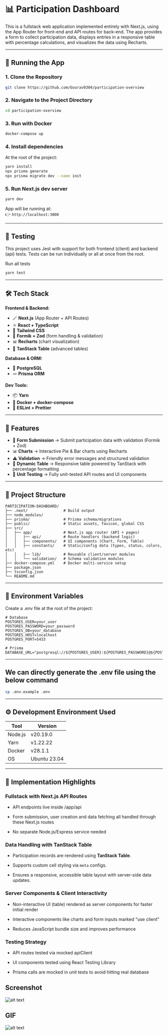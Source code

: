 # 📊 Participation Dashboard

This is a fullstack web application implemented entirely with Next.js, using the App Router for front-end and API routes for back-end.
The app provides a form to collect participation data, displays entries in a responsive table with percentage calculations, and visualizes the data using Recharts.

---

## 🚀 Running the App

### 1. Clone the Repository

```bash
git clone https://github.com/Gourav0304/participation-overview
```

### 2. Navigate to the Project Directory

```bash
cd participation-overview
```

### 3. Run with Docker

```bash
docker-compose up
```

### 4. Install dependencies

At the root of the project:

```bash
yarn install
npx prisma generate
npx prisma migrate dev --name init
```

### 5. Run Next.js dev server

```bash
yarn dev
```

App will be running at:  
👉 `http://localhost:3000`

---

## 🧪 Testing

This project uses Jest with support for both frontend (client) and backend (api) tests.
Tests can be run individually or all at once from the root.

Run all tests

```bash
yarn test
```

---

## 🛠️ Tech Stack

**Frontend & Backend:**

- 🪄 **Next.js** (App Router + API Routes)
- ⚛️ **React + TypeScript**
- 🎨 **Tailwind CSS**
- 📝 **Formik + Zod** (form handling & validation)
- 📊 **Recharts** (chart visualization)
- 📑 **TanStack Table** (advanced tables)

**Database & ORM:**

- 🐘 **PostgreSQL**
- 🪢 **Prisma ORM**

**Dev Tools:**

- 📦 **Yarn**
- 🐳 **Docker + docker-compose**
- 🧹 **ESLint + Prettier**

---

## 🚀 Features

- 📝 **Form Submission** → Submit participation data with validation (Formik + Zod)
- 📊 **Charts** → Interactive Pie & Bar charts using Recharts
- ⚠️ **Validation** → Friendly error messages and structured validation
- 📑 **Dynamic Table** → Responsive table powered by TanStack with percentage formatting
- 🧪 **Unit Testing** → Fully unit-tested API routes and UI components

---

## 📝 Project Structure

```
PARTICIPATION-DASHBOARD/
├── .next/                # Build output
├── node_modules/
├── prisma/               # Prisma schema/migrations
├── public/               # Static assets, favicon, global CSS
├── src/
│   ├── app/              # Next.js app router (API + pages)
│   │   ├── api/          # Route handlers (backend logic)
│   │   ├── components/   # UI components (Chart, Form, Table)
│   │   ├── constants/    # Static/config data (types, status, colors, etc)
│   │   ├── lib/          # Reusable client/server modules
│   │   └── validation/   # Schema validation modules
├── docker-compose.yml    # Docker multi-service setup
├── package.json
├── tsconfig.json
└── README.md

```

---

## 🌱 Environment Variables

Create a .env file at the root of the project:

```env
# Database
POSTGRES_USER=your_user
POSTGRES_PASSWORD=your_password
POSTGRES_DB=your_database
POSTGRES_HOST=localhost
POSTGRES_PORT=5433

# Prisma
DATABASE_URL="postgresql://${POSTGRES_USER}:${POSTGRES_PASSWORD}@${POSTGRES_HOST}:${POSTGRES_PORT}/${POSTGRES_DB}"
```

---

## We can directly generate the .env file using the below command

```bash
cp .env.example .env
```

---

## ⚙️ Development Environment Used

| Tool    | Version      |
| ------- | ------------ |
| Node.js | v20.19.0     |
| Yarn    | v1.22.22     |
| Docker  | v28.1.1      |
| OS      | Ubuntu 23.04 |

---

## 🔧 Implementation Highlights

### Fullstack with Next.js API Routes

- API endpoints live inside /app/api

- Form submission, user creation and data fetching all handled through these Next.js routes

- No separate Node.js/Express service needed

### Data Handling with TanStack Table

- Participation records are rendered using **TanStack Table**.

- Supports custom cell styling via `meta` configs.

- Ensures a responsive, accessible table layout with server-side data updates.

### Server Components & Client Interactivity

- Non-interactive UI (table) rendered as server components for faster initial render

- Interactive components like charts and form inputs marked "use client"

- Reduces JavaScript bundle size and improves performance

### Testing Strategy

- API routes tested via mocked apiClient

- UI components tested using React Testing Library

- Prisma calls are mocked in unit tests to avoid hitting real database

## Screenshot

![alt text](/public/app-screenshot.png)

## GIF

![alt text](/public/user-participation.gif)
